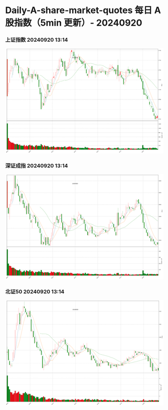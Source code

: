 
# Daily-A-share-market-quotes 每日 A 股指数（5min 更新）- 20240920

### 上证指数 20240920 13:14
![](./fig/2024/9/20240920-sh000001.png)

### 深证成指 20240920 13:14
![](./fig/2024/9/20240920-sz399001.png)

### 北证50 20240920 13:14
![](./fig/2024/9/20240920-bj899050.png)

